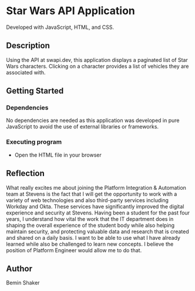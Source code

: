# Star Wars API Application

Developed with JavaScript, HTML, and CSS.

## Description

Using the API at swapi.dev, this application displays a paginated list of Star Wars characters. Clicking on a character provides a list of vehicles they are associated with.

## Getting Started

### Dependencies

No dependencies are needed as this application was developed in pure JavaScript to avoid the use of external libraries or frameworks.

### Executing program

- Open the HTML file in your browser

## Reflection

What really excites me about joining the Platform Integration & Automation team at Stevens is the fact that I will get the opportunity to work with a variety of web technologies and also third-party services including Workday and Okta. These services have significantly improved the digital experience and security at Stevens. Having been a student for the past four years, I understand how vital the work that the IT department does in shaping the overall experience of the student body while also helping maintain security, and protecting valuable data and research that is created and shared on a daily basis. I want to be able to use what I have already learned while also be challenged to learn new concepts. I believe the position of Platform Engineer would allow me to do that.

## Author

Bemin Shaker

